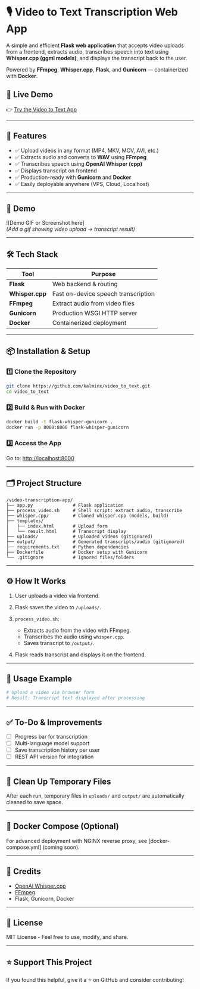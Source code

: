 # 🎙️ Video to Text Transcription Web App

A simple and efficient **Flask web application** that accepts video uploads from a frontend, extracts audio, transcribes speech into text using **Whisper.cpp (ggml models)**, and displays the transcript back to the user.

Powered by **FFmpeg**, **Whisper.cpp**, **Flask**, and **Gunicorn** — containerized with **Docker**.

## 🚀 Live Demo

👉 [Try the Video to Text App](https://videototext-production.up.railway.app/)

---

## 🚀 Features
- ✅ Upload videos in any format (MP4, MKV, MOV, AVI, etc.)
- ✅ Extracts audio and converts to **WAV** using **FFmpeg**
- ✅ Transcribes speech using **OpenAI Whisper (cpp)**
- ✅ Displays transcript on frontend
- ✅ Production-ready with **Gunicorn** and **Docker**
- ✅ Easily deployable anywhere (VPS, Cloud, Localhost)

---

## 📸 Demo
![Demo GIF or Screenshot here]  
_(Add a gif showing video upload -> transcript result)_

---

## 🛠️ Tech Stack
| Tool        | Purpose                                       |
|-------------|-----------------------------------------------|
| **Flask**   | Web backend & routing                         |
| **Whisper.cpp** | Fast on-device speech transcription      |
| **FFmpeg**  | Extract audio from video files                |
| **Gunicorn**| Production WSGI HTTP server                   |
| **Docker**  | Containerized deployment                      |

---

## 📦 Installation & Setup

### 1️⃣ Clone the Repository
```bash
git clone https://github.com/kalminx/video_to_text.git
cd video_to_text
````

### 2️⃣ Build & Run with Docker

```bash
docker build -t flask-whisper-gunicorn .
docker run -p 8000:8000 flask-whisper-gunicorn
```

### 3️⃣ Access the App

Go to: [http://localhost:8000](http://localhost:8000)

---

## 🗂️ Project Structure

```
/video-transcription-app/
├── app.py               # Flask application
├── process_video.sh     # Shell script: extract audio, transcribe
├── whisper.cpp/         # Cloned whisper.cpp (models, build)
├── templates/
│   ├── index.html       # Upload form
│   └── result.html      # Transcript display
├── uploads/             # Uploaded videos (gitignored)
├── output/              # Generated transcripts/audio (gitignored)
├── requirements.txt     # Python dependencies
├── Dockerfile           # Docker setup with Gunicorn
└── .gitignore           # Ignored files/folders
```

---

## ⚙️ How It Works

1. User uploads a video via frontend.
2. Flask saves the video to `/uploads/`.
3. `process_video.sh`:

   * Extracts audio from the video with FFmpeg.
   * Transcribes the audio using `whisper.cpp`.
   * Saves transcript to `/output/`.
4. Flask reads transcript and displays it on the frontend.

---

## 📝 Usage Example

```bash
# Upload a video via browser form
# Result: Transcript text displayed after processing
```

---

## ✅ To-Do & Improvements

* [ ] Progress bar for transcription
* [ ] Multi-language model support
* [ ] Save transcription history per user
* [ ] REST API version for integration

---

## 🧹 Clean Up Temporary Files

After each run, temporary files in `uploads/` and `output/` are automatically cleaned to save space.

---

## 🐳 Docker Compose (Optional)

For advanced deployment with NGINX reverse proxy, see \[docker-compose.yml] (coming soon).

---

## 🙏 Credits

* [OpenAI Whisper.cpp](https://github.com/ggerganov/whisper.cpp)
* [FFmpeg](https://ffmpeg.org/)
* Flask, Gunicorn, Docker

---

## 📄 License

MIT License - Feel free to use, modify, and share.

---

## ⭐️ Support This Project

If you found this helpful, give it a ⭐ on GitHub and consider contributing!

